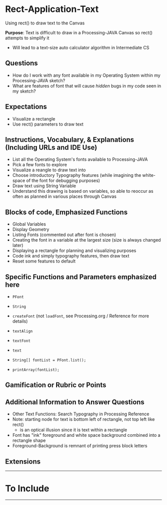 # Rect-Application-Text
Using rect() to draw text to the Canvas

**Purpose**: Text is difficult to draw in a Processing-JAVA Canvas so rect() attempts to simplify it
- Will lead to a text-size auto calculator algorithm in Intermediate CS

## Questions
- How do I work with any font available in my Operating System within my Processing-JAVA sketch?
- What are features of font that will cause *hidden* bugs in my code seen in my sketch?

## Expectations
- Visualize a rectangle
- Use rect() parameters to draw text

## Instructions, Vocabulary, & Explanations (Including URLs and IDE Use)
- List all the Operating System's fonts available to Processing-JAVA
- Pick a few fonts to explore
- Visualize a reangle to draw text into
- Choose introductory Typography features (while imagining the white-space of the font for debugging purposes)
- Draw text using String Variable
- Understand this drawing is based on variables, so able to reoccur as often as planned in various places through Canvas

## Blocks of code, Emphasized Functions
- Global Variables
- Display Geometry
- Listing Fonts (commented out after font is chosen)
- Creating the font in a variable at the largest size (size is always changed later)
- Displaying a rectangle for planning and visualizing purposes
- Code ink and simply typography features, then draw text
- Reset some features to default

## Specific Functions and Parameters emphasized here
- `PFont`
- `String`
- `createFont` (not `loadFont`, see Processing.org / Reference for more details)
- `textAlign`
- `textFont`
- `text`

- `String[] fontList = PFont.list();`
- `printArray(fontList);`

## Gamification or Rubric or Points

## Additional Information to Answer Questions
- Other Text Functions: Search Typography in Processing Reference
- Note: starting node for text is bottom left of rectangle, not top left like rect()
  - is an optical illusion since it is text within a rectangle
- Font has "ink" foreground and white space background combined into a rectangle shape
- Foreground-Background is remnant of printing press block letters

## Extensions


---

# To Include


---
